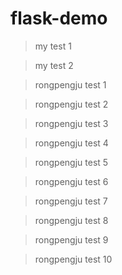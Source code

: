 # flask-demo

> my test 1

> my test 2

> rongpengju test 1

> rongpengju test 2

> rongpengju test 3

> rongpengju test 4

> rongpengju test 5

> rongpengju test 6

> rongpengju test 7

> rongpengju test 8

> rongpengju test 9

> rongpengju test 10

